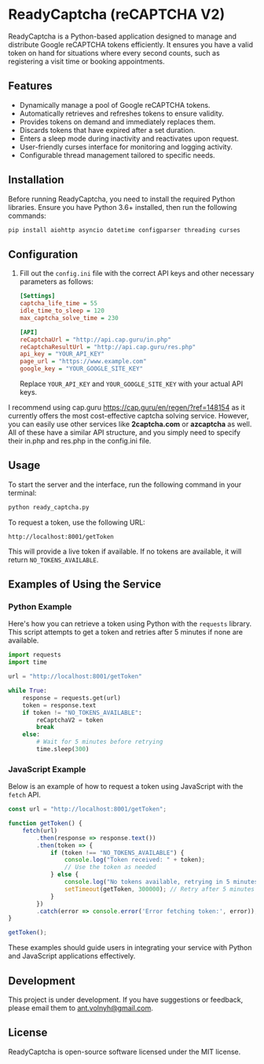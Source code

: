 
# ReadyCaptcha (reCAPTCHA V2)

ReadyCaptcha is a Python-based application designed to manage and distribute Google reCAPTCHA tokens efficiently. It ensures you have a valid token on hand for situations where every second counts, such as registering a visit time or booking appointments.

## Features

- Dynamically manage a pool of Google reCAPTCHA tokens.
- Automatically retrieves and refreshes tokens to ensure validity.
- Provides tokens on demand and immediately replaces them.
- Discards tokens that have expired after a set duration.
- Enters a sleep mode during inactivity and reactivates upon request.
- User-friendly curses interface for monitoring and logging activity.
- Configurable thread management tailored to specific needs.

## Installation

Before running ReadyCaptcha, you need to install the required Python libraries. Ensure you have Python 3.6+ installed, then run the following commands:

```bash
pip install aiohttp asyncio datetime configparser threading curses
```

## Configuration

1. Fill out the `config.ini` file with the correct API keys and other necessary parameters as follows:

    ```ini
    [Settings]
    captcha_life_time = 55
    idle_time_to_sleep = 120
    max_captcha_solve_time = 230

    [API]
    reCaptchaUrl = "http://api.cap.guru/in.php"
    reCaptchaResultUrl = "http://api.cap.guru/res.php"
    api_key = "YOUR_API_KEY"
    page_url = "https://www.example.com"
    google_key = "YOUR_GOOGLE_SITE_KEY"
    ```

    Replace `YOUR_API_KEY` and `YOUR_GOOGLE_SITE_KEY` with your actual API keys.

I recommend using cap.guru <https://cap.guru/en/regen/?ref=148154> as it currently offers the most cost-effective captcha solving service. However, you can easily use other services like **2captcha.com** or **azcaptcha** as well. All of these have a similar API structure, and you simply need to specify their in.php and res.php in the config.ini file.

## Usage

To start the server and the interface, run the following command in your terminal:

```bash
python ready_captcha.py
```

To request a token, use the following URL:

```url
http://localhost:8001/getToken
```

This will provide a live token if available. If no tokens are available, it will return `NO_TOKENS_AVAILABLE`.

## Examples of Using the Service

### Python Example
Here's how you can retrieve a token using Python with the `requests` library. This script attempts to get a token and retries after 5 minutes if none are available.

```python
import requests
import time

url = "http://localhost:8001/getToken"

while True:
    response = requests.get(url)
    token = response.text
    if token != "NO_TOKENS_AVAILABLE":
        reCaptchaV2 = token
        break
    else:
        # Wait for 5 minutes before retrying
        time.sleep(300)
```

### JavaScript Example
Below is an example of how to request a token using JavaScript with the `fetch` API.

```javascript
const url = "http://localhost:8001/getToken";

function getToken() {
    fetch(url)
        .then(response => response.text())
        .then(token => {
            if (token !== "NO_TOKENS_AVAILABLE") {
                console.log("Token received: " + token);
                // Use the token as needed
            } else {
                console.log("No tokens available, retrying in 5 minutes...");
                setTimeout(getToken, 300000); // Retry after 5 minutes
            }
        })
        .catch(error => console.error('Error fetching token:', error));
}

getToken();
```
These examples should guide users in integrating your service with Python and JavaScript applications effectively.

## Development

This project is under development. If you have suggestions or feedback, please email them to ant.volnyh@gmail.com.

## License

ReadyCaptcha is open-source software licensed under the MIT license.
